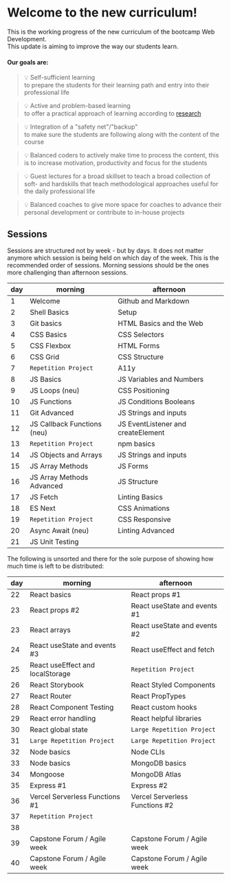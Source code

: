 # Welcome to the new curriculum!

This is the working progress of the new curriculum of the bootcamp Web Development. <br>
This update is aiming to improve the way our students learn. <br>

#### Our goals are:

> 💡 Self-sufficient learning <br>
> to prepare the students for their learning path and entry into their professional life

> 💡 Active and problem-based learning <br>
> to offer a practical approach of learning according to [research](https://teaching.cornell.edu/teaching-resources/engaging-students/problem-based-learning)

> 💡 Integration of a "safety net"/"backup" <br>
> to make sure the students are following along with the content of the course

> 💡 Balanced coders
> to actively make time to process the content, this is to increase motivation, productivity and focus for the students

> 💡 Guest lectures for a broad skillset
> to teach a broad collection of soft- and hardskills that teach methodological approaches useful for the daily professional life

> 💡 Balanced coaches
> to give more space for coaches to advance their personal development or contribute to in-house projects

## Sessions

Sessions are structured not by week - but by days. It does not matter anymore which session is being held on which day of the week. This is the recommended order of sessions.
Morning sessions should be the ones more challenging than afternoon sessions.

| day | morning                     | afternoon                          |
| --- | --------------------------- | ---------------------------------- |
| 1   | Welcome                     | Github and Markdown                |
| 2   | Shell Basics                | Setup                              |
| 3   | Git basics                  | HTML Basics and the Web            |
| 4   | CSS Basics                  | CSS Selectors                      |
| 5   | CSS Flexbox                 | HTML Forms                         |
| 6   | CSS Grid                    | CSS Structure                      |
| 7   | `Repetition Project`        | A11y                               |
| 8   | JS Basics                   | JS Variables and Numbers           |
| 9   | JS Loops (neu)              | CSS Positioning                    |
| 10  | JS Functions                | JS Conditions Booleans             |
| 11  | Git Advanced                | JS Strings and inputs              |
| 12  | JS Callback Functions (neu) | JS EventListener and createElement |
| 13  | `Repetition Project`        | npm basics                         |
| 14  | JS Objects and Arrays       | JS Strings and inputs              |
| 15  | JS Array Methods            | JS Forms                           |
| 16  | JS Array Methods Advanced   | JS Structure                       |
| 17  | JS Fetch                    | Linting Basics                     |
| 18  | ES Next                     | CSS Animations                     |
| 19  | `Repetition Project`        | CSS Responsive                     |
| 20  | Async Await (neu)           | Linting Advanced                   |
| 21  | JS Unit Testing             |                                    |

The following is unsorted and there for the sole purpose of showing how much time is left to be distributed:

| day | morning                          | afternoon                      |
| --- | -------------------------------- | ------------------------------ |
| 22  | React basics                     | React props #1                 |
| 23  | React props #2                   | React useState and events #1   |
| 23  | React arrays                     | React useState and events #2   |
| 24  | React useState and events #3     | React useEffect and fetch      |
| 25  | React useEffect and localStorage | `Repetition Project`           |
| 26  | React Storybook                  | React Styled Components        |
| 27  | React Router                     | React PropTypes                |
| 28  | React Component Testing          | React custom hooks             |
| 29  | React error handling             | React helpful libraries        |
| 30  | React global state               | `Large Repetition Project`     |
| 31  | `Large Repetition Project`       | `Large Repetition Project`     |
| 32  | Node basics                      | Node CLIs                      |
| 33  | Node basics                      | MongoDB basics                 |
| 34  | Mongoose                         | MongoDB Atlas                  |
| 35  | Express #1                       | Express #2                     |
| 36  | Vercel Serverless Functions #1   | Vercel Serverless Functions #2 |
| 37  | `Repetition Project`             |                                |
| 38  |                                  |                                |
| 39  | Capstone Forum / Agile week      | Capstone Forum / Agile week    |
| 40  | Capstone Forum / Agile week      | Capstone Forum / Agile week    |
